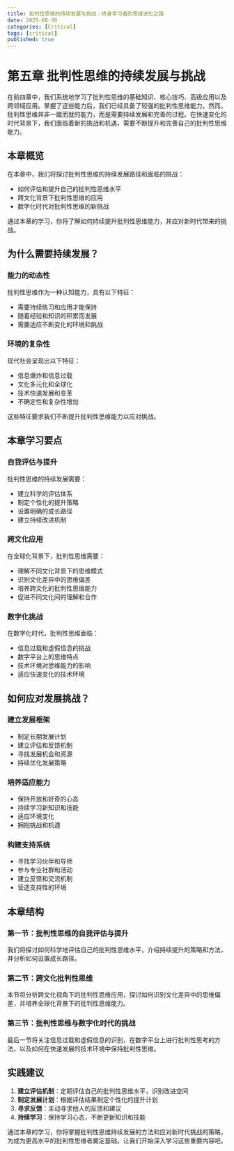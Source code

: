 ```yaml
---
title: 批判性思维的持续发展与挑战：终身学习者的思维进化之路
date: 2025-08-30
categories: [Critical]
tags: [critical]
published: true
---
```


# 第五章 批判性思维的持续发展与挑战

在前四章中，我们系统地学习了批判性思维的基础知识、核心技巧、高级应用以及跨领域应用。掌握了这些能力后，我们已经具备了较强的批判性思维能力。然而，批判性思维并非一蹴而就的能力，而是需要持续发展和完善的过程。在快速变化的时代背景下，我们面临着新的挑战和机遇，需要不断提升和完善自己的批判性思维能力。

## 本章概览

在本章中，我们将探讨批判性思维的持续发展路径和面临的挑战：
- 如何评估和提升自己的批判性思维水平
- 跨文化背景下批判性思维的应用
- 数字化时代对批判性思维的新挑战

通过本章的学习，你将了解如何持续提升批判性思维能力，并应对新时代带来的挑战。

## 为什么需要持续发展？

### 能力的动态性
批判性思维作为一种认知能力，具有以下特征：
- 需要持续练习和应用才能保持
- 随着经验和知识的积累而发展
- 需要适应不断变化的环境和挑战

### 环境的复杂性
现代社会呈现出以下特征：
- 信息爆炸和信息过载
- 文化多元化和全球化
- 技术快速发展和变革
- 不确定性和复杂性增加

这些特征要求我们不断提升批判性思维能力以应对挑战。

## 本章学习要点

### 自我评估与提升
批判性思维的持续发展需要：
- 建立科学的评估体系
- 制定个性化的提升策略
- 设置明确的成长路径
- 建立持续改进机制

### 跨文化应用
在全球化背景下，批判性思维需要：
- 理解不同文化背景下的思维模式
- 识别文化差异中的思维偏差
- 培养跨文化的批判性思维能力
- 促进不同文化间的理解和合作

### 数字化挑战
在数字化时代，批判性思维面临：
- 信息过载和虚假信息的挑战
- 数字平台上的思维特点
- 技术环境对思维能力的影响
- 适应快速变化的技术环境

## 如何应对发展挑战？

### 建立发展框架
- 制定长期发展计划
- 建立评估和反馈机制
- 寻找发展机会和资源
- 持续优化发展策略

### 培养适应能力
- 保持开放和好奇的心态
- 持续学习新知识和技能
- 适应环境变化
- 拥抱挑战和机遇

### 构建支持系统
- 寻找学习伙伴和导师
- 参与专业社群和活动
- 建立反馈和交流机制
- 营造支持性的环境

## 本章结构

### 第一节：批判性思维的自我评估与提升
我们将探讨如何科学地评估自己的批判性思维水平，介绍持续提升的策略和方法，并分析如何设置成长路径。

### 第二节：跨文化批判性思维
本节将分析跨文化视角下的批判性思维应用，探讨如何识别文化差异中的思维偏差，并培养全球化背景下的批判性思维能力。

### 第三节：批判性思维与数字化时代的挑战
最后一节将关注信息过载和虚假信息的识别，在数字平台上进行批判性思考的方法，以及如何在快速发展的技术环境中保持批判性思维。

## 实践建议

1. **建立评估机制**：定期评估自己的批判性思维水平，识别改进空间
2. **制定发展计划**：根据评估结果制定个性化的提升计划
3. **寻求反馈**：主动寻求他人的反馈和建议
4. **持续学习**：保持学习心态，不断更新知识和技能

通过本章的学习，你将掌握批判性思维持续发展的方法和应对新时代挑战的策略，为成为更高水平的批判性思维者奠定基础。让我们开始深入学习这些重要内容吧。
